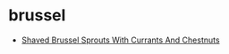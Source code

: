 # brussel

 * [Shaved Brussel Sprouts With Currants And Chestnuts](index/s/shaved-brussel-sprouts-with-currants-and-chestnuts-350427.json)
